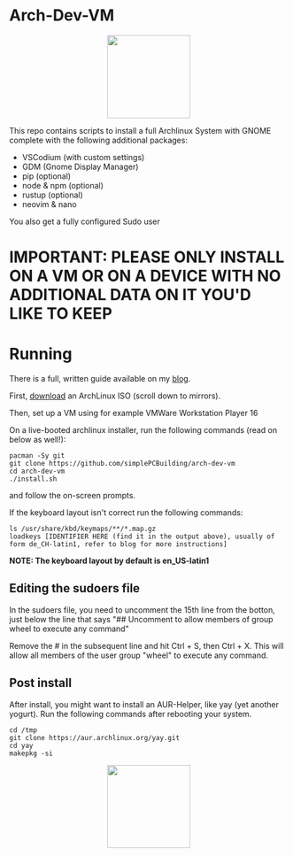 # Arch-Dev-VM

<div id="donate" align="center">
    <a href="https://store.janishutz.com/donate" target="_blank"><img src="https://store-cdn.janishutz.com/static/support-me.jpg" width="150px"></a>
</div>

This repo contains scripts to install a full Archlinux System with GNOME complete with the following additional packages:
- VSCodium (with custom settings)
- GDM (Gnome Display Manager)
- pip (optional)
- node & npm (optional)
- rustup (optional)
- neovim & nano 

You also get a fully configured Sudo user

# IMPORTANT: PLEASE ONLY INSTALL ON A VM OR ON A DEVICE WITH NO ADDITIONAL DATA ON IT YOU'D LIKE TO KEEP


# Running
There is a full, written guide available on my [blog](https://blog.janishutz.com/posts/2023/11/easy-ml-linux-vm-setup/).

First, [download](https://archlinux.org/download/) an ArchLinux ISO (scroll down to mirrors).

Then, set up a VM using for example VMWare Workstation Player 16

On a live-booted archlinux installer, run the following commands (read on below as well!):

```
pacman -Sy git
git clone https://github.com/simplePCBuilding/arch-dev-vm
cd arch-dev-vm
./install.sh
```

and follow the on-screen prompts. 

If the keyboard layout isn't correct run the following commands:
```
ls /usr/share/kbd/keymaps/**/*.map.gz
loadkeys [IDENTIFIER HERE (find it in the output above), usually of form de_CH-latin1, refer to blog for more instructions]
```

**NOTE: The keyboard layout by default is en_US-latin1**

## Editing the sudoers file
In the sudoers file, you need to uncomment the 15th line from the botton, just below the line that says
"## Uncomment to allow members of group wheel to execute any command"

Remove the # in the subsequent line and hit Ctrl + S, then Ctrl + X. This will allow all members
of the user group "wheel" to execute any command. 


## Post install
After install, you might want to install an AUR-Helper, like yay (yet another yogurt). Run the following commands after rebooting your system.

```
cd /tmp
git clone https://aur.archlinux.org/yay.git
cd yay
makepkg -si
```

<div id="donate" align="center">
    <a href="https://store.janishutz.com/donate" target="_blank"><img src="https://store-cdn.janishutz.com/static/support-me.jpg" width="150px"></a>
</div>

